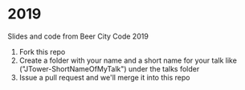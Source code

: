 # 2019
Slides and code from Beer City Code 2019

1. Fork this repo
1. Create a folder with your name and a short name for your talk like ("JTower-ShortNameOfMyTalk") under the talks folder
1. Issue a pull request and we'll merge it into this repo
